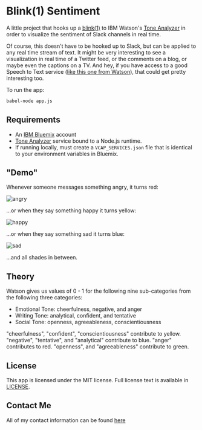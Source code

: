 # Blink(1) Sentiment

A little project that hooks up a [blink(1)](https://blink1.thingm.com/) to
IBM Watson's [Tone Analyzer](https://www.ibm.com/smarterplanet/us/en/ibmwatson/developercloud/tone-analyzer.html)
in order to visualize the sentiment of Slack channels in real time.

Of course, this doesn't have to be hooked up to Slack, but can be applied to any
real time stream of text. It might be very interesting to see a visualization in
real time of a Twitter feed, or the comments on a blog, or maybe even the
captions on a TV. And hey, if you have access to a good Speech to Text service
([like this one from Watson](https://www.ibm.com/smarterplanet/us/en/ibmwatson/developercloud/speech-to-text.html)),
that could get pretty interesting too.

To run the app:

```sh
babel-node app.js
```

## Requirements

  - An [IBM Bluemix](https://bluemix.net) account
  - [Tone Analyzer](https://www.ibm.com/smarterplanet/us/en/ibmwatson/developercloud/tone-analyzer.html)
    service bound to a Node.js runtime.
  - If running locally, must create a `VCAP_SERVICES.json` file that is
    identical to your environment variables in Bluemix.

## "Demo"

Whenever someone messages something angry, it turns red:

![angry](http://i.imgur.com/yrh35mW.jpg?2)

...or when they say something happy it turns yellow:

![happy](http://i.imgur.com/GyKmxpg.jpg?2)

...or when they say something sad it turns blue:

![sad](http://i.imgur.com/ocKp48j.jpg?2)

...and all shades in between.

## Theory

Watson gives us values of 0 - 1 for the following nine sub-categories from the
following three categories:

  - Emotional Tone: cheerfulness, negative, and anger
  - Writing Tone: analytical, confident, and tentative
  - Social Tone: openness, agreeableness, conscientiousness

"cheerfulness", "confident", "conscientiousness" contribute to yellow.
"negative", "tentative", and "analytical" contribute to blue. "anger"
contributes to red. "openness", and "agreeableness" contribute to green.

## License

This app is licensed under the MIT license. Full license text is
available in [LICENSE](https://github.com/kauffecup/blink1-sentiment/blob/master/LICENSE).

## Contact Me

All of my contact information can be found [here](http://www.jkaufman.io/about/)
